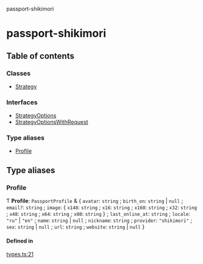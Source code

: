 passport-shikimori

# passport-shikimori

## Table of contents

### Classes

- [Strategy](classes/Strategy.md)

### Interfaces

- [StrategyOptions](interfaces/StrategyOptions.md)
- [StrategyOptionsWithRequest](interfaces/StrategyOptionsWithRequest.md)

### Type aliases

- [Profile](README.md#profile)

## Type aliases

### Profile

Ƭ **Profile**: `PassportProfile` & { `avatar`: `string` ; `birth_on`: `string` \| ``null`` ; `email?`: `string` ; `image`: { `x148`: `string` ; `x16`: `string` ; `x160`: `string` ; `x32`: `string` ; `x48`: `string` ; `x64`: `string` ; `x80`: `string`  } ; `last_online_at`: `string` ; `locale`: ``"ru"`` \| ``"en"`` ; `name`: `string` \| ``null`` ; `nickname`: `string` ; `provider`: ``"shikimori"`` ; `sex`: `string` \| ``null`` ; `url`: `string` ; `website`: `string` \| ``null``  }

#### Defined in

[types.ts:21](https://github.com/negezor/passport-shikimori/blob/3e17b01/src/types.ts#L21)
